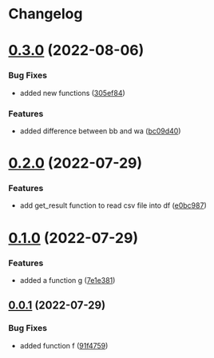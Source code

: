 # Changelog

# [0.3.0](https://github.com/mmogib/KFUPMMathHW.jl/compare/v0.2.0...v0.3.0) (2022-08-06)


### Bug Fixes

* added new functions ([305ef84](https://github.com/mmogib/KFUPMMathHW.jl/commit/305ef84ed9a71c4674e086f3d3b015a4c00a74c3))


### Features

* added difference between bb and wa ([bc09d40](https://github.com/mmogib/KFUPMMathHW.jl/commit/bc09d40ce812741c6bf81fc928cdd33645506f47))

# [0.2.0](https://github.com/mmogib/KFUPMMathHW.jl/compare/v0.1.0...v0.2.0) (2022-07-29)


### Features

* add get_result function to read csv file into df ([e0bc987](https://github.com/mmogib/KFUPMMathHW.jl/commit/e0bc987fc0617a0535a46b4db65fb80200816180))

# [0.1.0](https://github.com/mmogib/KFUPMMathHW.jl/compare/v0.0.1...v0.1.0) (2022-07-29)


### Features

* added a function g ([7e1e381](https://github.com/mmogib/KFUPMMathHW.jl/commit/7e1e3811cee2e526de7ffd0d70531421fc6ab7c0))

## [0.0.1](https://github.com/mmogib/KFUPMMathHW.jl/compare/v0.0.0...v0.0.1) (2022-07-29)


### Bug Fixes

* added function f ([91f4759](https://github.com/mmogib/KFUPMMathHW.jl/commit/91f4759b9fefd69b3a5f4c22a07401a1404a9e58))

